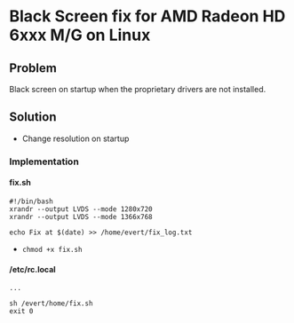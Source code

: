 # Black Screen fix for AMD Radeon HD 6xxx M/G on Linux

## Problem
Black screen on startup when the proprietary drivers are not installed.

## Solution
- Change resolution on startup

### Implementation

#### fix.sh
```
#!/bin/bash
xrandr --output LVDS --mode 1280x720
xrandr --output LVDS --mode 1366x768

echo Fix at $(date) >> /home/evert/fix_log.txt
```

- `chmod +x fix.sh`

#### /etc/rc.local
```
...

sh /evert/home/fix.sh
exit 0
```
